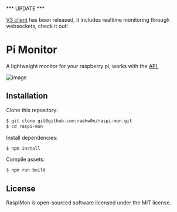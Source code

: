 *** UPDATE ***

[V3 client](https://github.com/chrisrowles/pi-monitor-v3) has been released, it includes realtime monitoring through websockets, check it out!

# Pi Monitor

A lightweight monitor for your raspberry pi, works with the [API.](https://github.com/chrisrowles/pi-monitor-api)

![image](src/assets/screenshot.png)

## Installation

Clone this repository:
```bash
$ git clone git@github.com:raekw0n/raspi-mon.git
$ cd raspi-mon
```

Install dependencies:
```bash
$ npm install
```

Compile assets:
```bash
$ npm run build
```

## License
RaspiMon is open-sourced software licensed under the MIT license.
